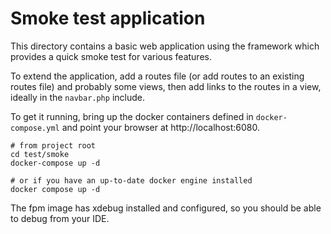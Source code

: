 # Smoke test application

This directory contains a basic web application using the framework which provides a quick smoke test for various
features.

To extend the application, add a routes file (or add routes to an existing routes file) and probably some views, then
add links to the routes in a view, ideally in the `navbar.php` include.

To get it running, bring up the docker containers defined in `docker-compose.yml` and point your browser at
http://localhost:6080.

```shell
# from project root
cd test/smoke
docker-compose up -d

# or if you have an up-to-date docker engine installed
docker compose up -d
```

The fpm image has xdebug installed and configured, so you should be able to debug from your IDE.
